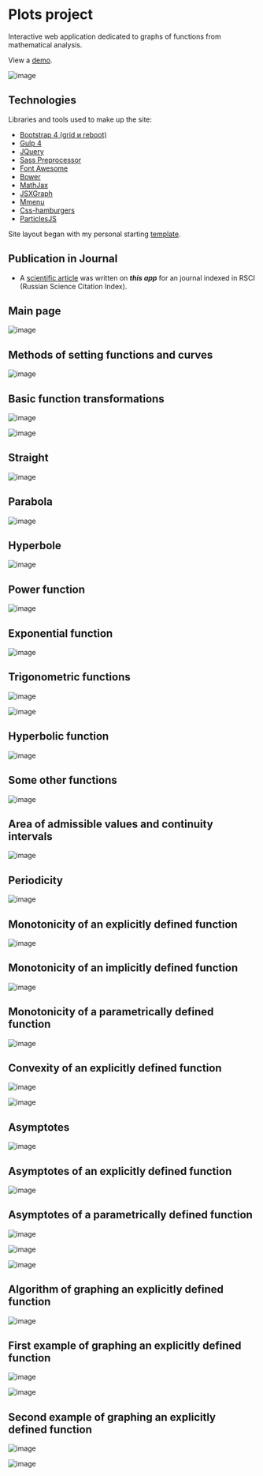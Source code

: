 # Plots project
Interactive web application dedicated to graphs of functions from mathematical analysis.

View a [demo](https://igor-muram.github.io/plots/index.html).

![image](https://user-images.githubusercontent.com/54866075/134237007-dbc340b0-0a61-4c61-abac-e19ecd2c511d.png)

## Technologies

Libraries and tools used to make up the site:

* [Bootstrap 4 (grid и reboot)](https://bootstrap-4.ru)
* [Gulp 4](https://gulpjs.com)
* [JQuery](https://jquery.com)
* [Sass Preprocessor](https://sass-scss.ru)
* [Font Awesome](https://fontawesome.com)
* [Bower](https://bower.io)
* [MathJax](https://www.mathjax.org)
* [JSXGraph](https://jsxgraph.uni-bayreuth.de/wp/index.html)
* [Mmenu](https://mmenujs.com)
* [Css-hamburgers](https://jonsuh.com/hamburgers/)
* [ParticlesJS](https://vincentgarreau.com/particles.js/)

Site layout began with my personal starting [template](https://igor-muram.github.io/webtemplate/index.html).

## Publication in Journal

* A [scientific article](https://lomonosov-msu.ru/file/event/6339/eid6339_attach_c7e5544cb8d664334c169e5d0d9843342f3ffb8c.pdf#page=336) was written on <b><i>this app</i></b> for an journal indexed in RSCI (Russian Science Citation Index).

## Main page

![image](https://user-images.githubusercontent.com/54866075/135641653-a311bb76-7391-4095-8974-e67355c97ab8.png)

## Methods of setting functions and curves

![image](https://user-images.githubusercontent.com/54866075/135642980-b692fa02-4906-4fc3-916c-e161cb838532.png)

## Basic function transformations

![image](https://user-images.githubusercontent.com/54866075/135643560-df587e2a-9915-43ec-905b-517579b405e0.png)

![image](https://user-images.githubusercontent.com/54866075/135643878-3b995e06-1135-4d2f-94b3-260ec9cc1c31.png)

## Straight

![image](https://user-images.githubusercontent.com/54866075/135655010-98f60bab-51b2-4c45-8f18-6f9e8aae602b.png)

## Parabola

![image](https://user-images.githubusercontent.com/54866075/136548697-f39469ff-666d-489a-b703-42a7f2954249.png)

## Hyperbole

![image](https://user-images.githubusercontent.com/54866075/136548936-b3855161-9650-4c18-9c3c-5d64afba93f8.png)

## Power function

![image](https://user-images.githubusercontent.com/54866075/136549196-7a0f8e20-1473-4a1b-a0ae-75cd5f70cf08.png)

## Exponential function

![image](https://user-images.githubusercontent.com/54866075/136549384-d4f93729-9448-4c50-8231-d6addc2f5d40.png)

## Trigonometric functions

![image](https://user-images.githubusercontent.com/54866075/136549521-8cf4ceba-50eb-4590-893c-101db7a9001a.png)

![image](https://user-images.githubusercontent.com/54866075/136549706-cc288150-6adc-4ee3-9867-164143bc5de2.png)

## Hyperbolic function

![image](https://user-images.githubusercontent.com/54866075/136549831-af569cf6-dd21-45e7-bee1-67b7170f9ca6.png)

## Some other functions

![image](https://user-images.githubusercontent.com/54866075/136550001-605f9d49-78ee-4fe2-a9f3-5594c3aadfcf.png)

## Area of admissible values and continuity intervals

![image](https://user-images.githubusercontent.com/54866075/136561349-b5edf934-ef0d-4be7-9dda-be17dc6ee72b.png)

## Periodicity

![image](https://user-images.githubusercontent.com/54866075/136561774-6b39b666-942f-4ba4-874c-57735d2b009f.png)

## Monotonicity of an explicitly defined function

![image](https://user-images.githubusercontent.com/54866075/136562145-fc951567-cfbf-4ced-86fd-4988060eb9f7.png)

## Monotonicity of an implicitly defined function

![image](https://user-images.githubusercontent.com/54866075/136562557-7efa3532-88ad-49ee-8d84-9894f3014251.png)

## Monotonicity of a parametrically defined function

![image](https://user-images.githubusercontent.com/54866075/136562776-6bd37924-d8ba-4b15-8414-27d3ee9a71bc.png)

## Convexity of an explicitly defined function

![image](https://user-images.githubusercontent.com/54866075/136563022-fde83256-bb98-4b39-a191-4a4cc6ef9bf5.png)

![image](https://user-images.githubusercontent.com/54866075/136563351-da2ed6ec-8c63-4e3d-94ea-68b6fe894c60.png)

## Asymptotes

![image](https://user-images.githubusercontent.com/54866075/136563537-e2e329ae-63d6-4118-8c29-a279f6807ff4.png)

## Asymptotes of an explicitly defined function

![image](https://user-images.githubusercontent.com/54866075/136563674-de283f87-4047-4fa0-b351-1129aa6a6270.png)

## Asymptotes of a parametrically defined function

![image](https://user-images.githubusercontent.com/54866075/136563848-5ee74a0b-fbce-465f-9687-d45dfc985144.png)

![image](https://user-images.githubusercontent.com/54866075/136564057-e93327b6-8025-4fe6-b631-928fbbe30c2d.png)

![image](https://user-images.githubusercontent.com/54866075/136564245-88ebe5d4-168d-4776-ab60-b1851e81edfb.png)

## Algorithm of graphing an explicitly defined function

![image](https://user-images.githubusercontent.com/54866075/136570375-be808f58-3ced-4815-9c55-808c9c2fe07c.png)

## First example of graphing an explicitly defined function

![image](https://user-images.githubusercontent.com/54866075/136570794-db7d8771-bc80-4413-9ac5-7996394982c4.png)

![image](https://user-images.githubusercontent.com/54866075/136571084-e30e8135-656d-4e75-bb69-a795e6c26bcd.png)

## Second example of graphing an explicitly defined function

![image](https://user-images.githubusercontent.com/54866075/136571182-a7d119b7-1453-48d6-8228-9e74207e307d.png)

![image](https://user-images.githubusercontent.com/54866075/136571259-7ac2215a-07c7-4795-aa5f-88068cc06c5d.png)
